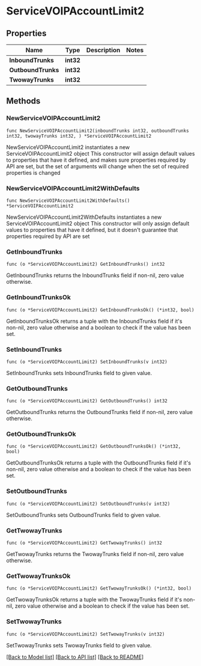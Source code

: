 # ServiceVOIPAccountLimit2

## Properties

Name | Type | Description | Notes
------------ | ------------- | ------------- | -------------
**InboundTrunks** | **int32** |  | 
**OutboundTrunks** | **int32** |  | 
**TwowayTrunks** | **int32** |  | 

## Methods

### NewServiceVOIPAccountLimit2

`func NewServiceVOIPAccountLimit2(inboundTrunks int32, outboundTrunks int32, twowayTrunks int32, ) *ServiceVOIPAccountLimit2`

NewServiceVOIPAccountLimit2 instantiates a new ServiceVOIPAccountLimit2 object
This constructor will assign default values to properties that have it defined,
and makes sure properties required by API are set, but the set of arguments
will change when the set of required properties is changed

### NewServiceVOIPAccountLimit2WithDefaults

`func NewServiceVOIPAccountLimit2WithDefaults() *ServiceVOIPAccountLimit2`

NewServiceVOIPAccountLimit2WithDefaults instantiates a new ServiceVOIPAccountLimit2 object
This constructor will only assign default values to properties that have it defined,
but it doesn't guarantee that properties required by API are set

### GetInboundTrunks

`func (o *ServiceVOIPAccountLimit2) GetInboundTrunks() int32`

GetInboundTrunks returns the InboundTrunks field if non-nil, zero value otherwise.

### GetInboundTrunksOk

`func (o *ServiceVOIPAccountLimit2) GetInboundTrunksOk() (*int32, bool)`

GetInboundTrunksOk returns a tuple with the InboundTrunks field if it's non-nil, zero value otherwise
and a boolean to check if the value has been set.

### SetInboundTrunks

`func (o *ServiceVOIPAccountLimit2) SetInboundTrunks(v int32)`

SetInboundTrunks sets InboundTrunks field to given value.


### GetOutboundTrunks

`func (o *ServiceVOIPAccountLimit2) GetOutboundTrunks() int32`

GetOutboundTrunks returns the OutboundTrunks field if non-nil, zero value otherwise.

### GetOutboundTrunksOk

`func (o *ServiceVOIPAccountLimit2) GetOutboundTrunksOk() (*int32, bool)`

GetOutboundTrunksOk returns a tuple with the OutboundTrunks field if it's non-nil, zero value otherwise
and a boolean to check if the value has been set.

### SetOutboundTrunks

`func (o *ServiceVOIPAccountLimit2) SetOutboundTrunks(v int32)`

SetOutboundTrunks sets OutboundTrunks field to given value.


### GetTwowayTrunks

`func (o *ServiceVOIPAccountLimit2) GetTwowayTrunks() int32`

GetTwowayTrunks returns the TwowayTrunks field if non-nil, zero value otherwise.

### GetTwowayTrunksOk

`func (o *ServiceVOIPAccountLimit2) GetTwowayTrunksOk() (*int32, bool)`

GetTwowayTrunksOk returns a tuple with the TwowayTrunks field if it's non-nil, zero value otherwise
and a boolean to check if the value has been set.

### SetTwowayTrunks

`func (o *ServiceVOIPAccountLimit2) SetTwowayTrunks(v int32)`

SetTwowayTrunks sets TwowayTrunks field to given value.



[[Back to Model list]](../README.md#documentation-for-models) [[Back to API list]](../README.md#documentation-for-api-endpoints) [[Back to README]](../README.md)


